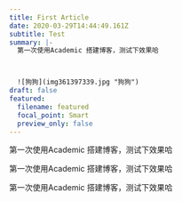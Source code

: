 ```yaml
---
title: First Article
date: 2020-03-29T14:44:49.161Z
subtitle: Test
summary: |-
  第一次使用Academic 搭建博客，测试下效果哈



  ![狗狗](img361397339.jpg "狗狗")
draft: false
featured:
  filename: featured
  focal_point: Smart
  preview_only: false
---
```

第一次使用Academic 搭建博客，测试下效果哈

第一次使用Academic 搭建博客，测试下效果哈



第一次使用Academic 搭建博客，测试下效果哈